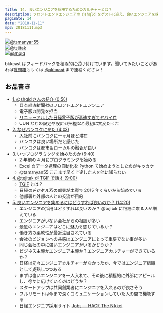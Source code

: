 ```yaml
---
Title: 14. 良いエンジニアを採用するためのカルチャーとは？
description: フロントエンドエンジニアの @shqld をゲストに迎え、良いエンジニアを採用するためのカルチャー作りについて話しました。非テック企業にとって、エンジニア採用は課題になりつつある。エンジニアにとって魅力的な会社にするにはどのようにすれば良いか？
paginate: 14
date: "2018-11-11"
mp3: 20181111.mp3
---
```


<div class="presenter-container">
  <div class="presenter-item">
    <a href="https://twitter.com/tamanyan55" target="_blank"><img class="icon" src="https://pbs.twimg.com/profile_images/712212594396778497/BqOVpfAj_400x400.jpg"><span>@tamanyan55</span></a>
  </div>
  <div class="presenter-item">
    <a href="https://twitter.com/tejitak" target="_blank"><img class="icon" src="https://pbs.twimg.com/profile_images/962982531938246656/wGmx7qIC_400x400.jpg"><span>@tejitak</span></a>
  </div>
  <div class="presenter-item">
    <a href="https://twitter.com/shqld" target="_blank"><img class="icon" src="https://pbs.twimg.com/profile_images/967687589678399488/Eu8zGUy3_400x400.jpg"><span>@shqld</span></a>
  </div>
</div>

bkkcast はフィードバックを積極的に受け付けています。聞いてみたいことがあれば<a class="notice" href="https://peing.net/ja/bkkcast" target="_blank">質問箱</a>もしくは <a class="notice" href="https://twitter.com/bkkcast" target="_blank">@bkkcast</a> まで連絡ください！

## お品書き

- <a class="jump" href="#27">1. @shqld さんの紹介 (0:50)</a>
  - 日本経済新聞社のフロントエンドエンジニア
  - 電子版の開発を担当
  - [リニューアルした日経電子版が高速すぎてヤバイ件](https://note.mu/konpyu/n/n9fd5b81f6305)
  - CDN などの設定や設計の把握など最初は大変だった
- <a class="jump" href="#230">2. なぜバンコクに来た (4:03)</a>
  - 入社前にバンコクに一ヶ月ほど滞在
  - バンコクは良い場所だと感じた
  - バンコクは都市＆ローカルの融合が良い
- <a class="jump" href="#400">3. いつプログラミングを始めたのか (6:40)</a>
  - 2 年前の 4 月にプログラミングを始める
  - Excel のデータ処理の自動化を Python で始めようとしたのがキッカケ
  - @tamanyan55 ここまで早く上達した人を他に知らない
- <a class="jump" href="#540">4. @tejitak が TGIF で話す (9:00)</a>
  - [TGIF](https://en.wikipedia.org/wiki/TGIF) とは？
  - 日経のデジタル系の部署が主導で 2015 年くらいから始めている
  - 他部署と外部の人との交流が目的
- <a class="jump" href="#860">5. 良いエンジニアを集めるにはどうすれば良いのか？ (14:20)</a>
  - エンジニアの採用はどうすれば良いのか？ @tejitak に相談に来る人が増えている
  - エンジニアがいない会社からの相談が多い
  - 最近のエンジニアはどこに魅力を感じているか？
  - 働き方の柔軟性が最近注目されている
  - 会社のビジョンへの共感はエンジニアにとって重要でない事が多い
  - 同じ会社の中に強いエンジニアがいるかどうか？
  - ビジネス主導かエンジニア主導か？エンジニアカルチャーができているか？
  - 日経は元々エンジニアカルチャーがなかったか、今ではエンジニア組織として成熟しつつある
  - まずは強いエンジニアを一人入れて、その後に積極的に外部にアピールし、徐々に広げていくのはどうか？
  - スタートアップは共同創業者にエンジニアを入れるのが良さそう
  - フルリモートは今まで深くコミュニケーションしていた人の間で機能する
  - 日経エンジニア採用サイト [Jobs — HACK The Nikkei](https://hack.nikkei.com/jobs)
